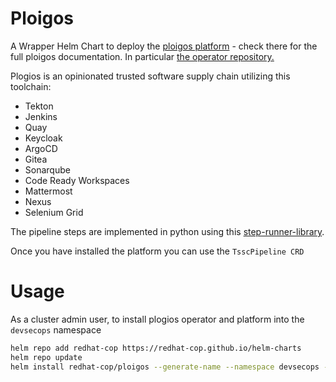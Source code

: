 # Ploigos

A Wrapper Helm Chart to deploy the [ploigos platform](https://github.com/ploigos) - check there for the full ploigos documentation. In particular [the operator repository.](https://github.com/ploigos/ploigos-software-factory-operator)

Plogios is an opinionated trusted software supply chain utilizing this toolchain:

- Tekton
- Jenkins
- Quay
- Keycloak
- ArgoCD
- Gitea
- Sonarqube
- Code Ready Workspaces
- Mattermost
- Nexus
- Selenium Grid

The pipeline steps are implemented in python using this [step-runner-library](https://github.com/ploigos/ploigos-step-runner).

Once you have installed the platform you can use the `TsscPipeline CRD`

# Usage

As a cluster admin user, to install plogios operator and platform into the `devsecops` namespace
```bash
helm repo add redhat-cop https://redhat-cop.github.io/helm-charts
helm repo update
helm install redhat-cop/ploigos --generate-name --namespace devsecops --create-namespace
```
